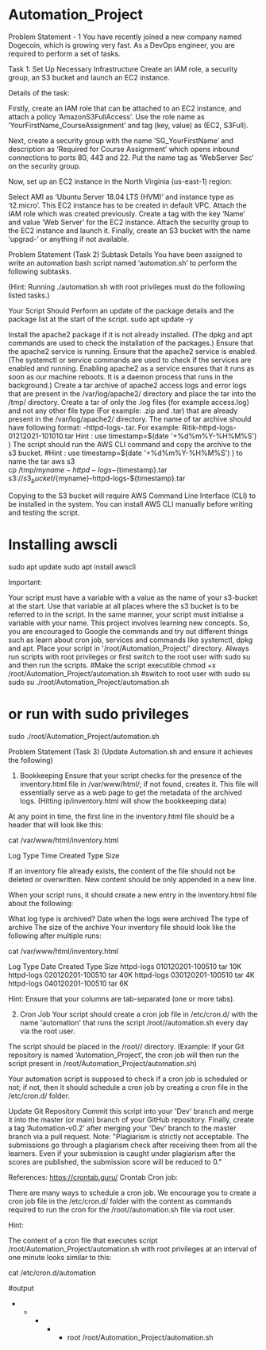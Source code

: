 # Automation_Project
Problem Statement - 1
You have recently joined a new company named Dogecoin, which is growing very fast. As a DevOps engineer, you are required to perform  a set of tasks.  

 

Task 1: Set Up Necessary Infrastructure
Create an IAM role, a security group, an S3 bucket and launch an EC2 instance.
 

Details of the task:

 

Firstly, create an IAM role that can be attached to an EC2 instance, and attach a policy ‘AmazonS3FullAccess’. Use the role name as ‘YourFirstName_CourseAssignment’ and tag (key, value) as (EC2, S3Full).

 

Next, create a security group with the name ‘SG_YourFirstName’ and description as ‘Required for Course Assignment’ which opens inbound connections to ports 80, 443 and 22. Put the name tag as ‘WebServer Sec’ on the security group.

 

Now, set up an EC2 instance in the North Virginia (us-east-1) region:

Select AMI as ‘Ubuntu Server 18.04 LTS (HVM)’ and instance type as ‘t2.micro’.
This EC2 instance has to be created in default VPC.
Attach the IAM role which was created previously.
Create a tag with the key ‘Name’ and value ‘Web Server’ for the EC2 instance.
Attach the security group to the EC2 instance and launch it.
Finally, create an S3 bucket with the name ‘upgrad-<YourFName>’ or anything if not available.
  
  Problem Statement (Task 2)
Subtask Details
You have been assigned to write an automation bash script named ‘automation.sh’ to perform the following subtasks. 

(Hint: Running ./automation.sh with root privileges must do the following listed tasks.)

 

Your Script Should 
Perform an update of the package details and the package list at the start of the script.
sudo apt update -y
 

Install the apache2 package if it is not already installed. (The dpkg and apt commands are used to check the installation of the packages.)
Ensure that the apache2 service is running. 
Ensure that the apache2 service is enabled. (The systemctl or service commands are used to check if the services are enabled and running. Enabling apache2 as a service ensures that it runs as soon as our machine reboots. It is a daemon process that runs in the background.)
Create a tar archive of apache2 access logs and error logs that are present in the /var/log/apache2/ directory and place the tar into the /tmp/ directory. Create a tar of only the .log files (for example access.log) and not any other file type (For example: .zip and .tar) that are already present in the /var/log/apache2/ directory. The name of tar archive should have following format:  <your _name>-httpd-logs-<timestamp>.tar. For example: Ritik-httpd-logs-01212021-101010.tar                                                             Hint : use timestamp=$(date '+%d%m%Y-%H%M%S') )
The script should run the AWS CLI command and copy the archive to the s3 bucket. 
#Hint : use timestamp=$(date '+%d%m%Y-%H%M%S') ) to name  the  tar
aws s3 \
cp /tmp/${myname}-httpd-logs-${timestamp}.tar \
s3://${s3_bucket}/${myname}-httpd-logs-${timestamp}.tar
 

Copying to the S3 bucket will require AWS Command Line Interface (CLI)  to be installed in the system. You can install AWS CLI manually before writing and testing the script. 

# Installing awscli 
sudo apt update
sudo apt install awscli
 

Important:

Your script must have a variable with a value as the name of your s3-bucket at the start. Use that variable at all places where the s3 bucket is to be referred to in the script. In the same manner, your script must initialise a variable with your name. 
This project involves learning new concepts. So, you are encouraged to Google the commands and try out different things such as learn about cron job, services and commands like systemctl, dpkg and apt.
Place your script in '/root/Automation_Project/' directory.
Always run scripts with root privileges or first switch to the root user with sudo su and then run the scripts.
#Make the script executible
chmod  +x  /root/Automation_Project/automation.sh
#switch to root user with sudo su
sudo  su
./root/Automation_Project/automation.sh

# or run with sudo privileges
sudo ./root/Automation_Project/automation.sh
  
  Problem Statement (Task 3)
(Update Automation.sh and ensure it achieves the following)

1. Bookkeeping
Ensure that your script checks for the presence of the inventory.html file in /var/www/html/; if not found, creates it. This file will essentially serve as a web page to get the metadata of the archived logs. (Hitting ip/inventory.html will show the bookkeeping data)

 

At any point in time, the first line in the inventory.html file should be a header that will look like this:

cat /var/www/html/inventory.html
 

Log Type         Time Created         Type        Size


If an inventory file already exists, the content of the file should not be deleted or overwritten. New content should be only appended in a new line.


When your script runs, it should create a new entry in the inventory.html file about the following: 

What log type is archived?
Date when the logs were archived 
The type of archive
The size of the archive
Your inventory file should look like the following after multiple runs:

cat /var/www/html/inventory.html

Log Type               Date Created               Type      Size 
httpd-logs        010120201-100510         tar        10K
httpd-logs        020120201-100510         tar        40K
httpd-logs        030120201-100510        tar        4K
httpd-logs        040120201-100510        tar        6K


Hint: Ensure that your columns are tab-separated (one or more tabs).

 

2. Cron Job
Your script should create a cron job file in /etc/cron.d/ with the name 'automation' that runs the script /root/<git repository name>/automation.sh every day via the root user.

 

The script should be placed in the /root/<git repository name>/ directory. (Example: If your Git repository is named ‘Automation_Project’, the cron job will then run the script present in /root/Automation_Project/automation.sh)

 

Your automation script is supposed to check if a cron job is scheduled or not; if not, then it should schedule a cron job by creating a cron file in the /etc/cron.d/ folder.

 

Update Git Repository
Commit this script into your 'Dev' branch and merge it into the master (or main)  branch of your GitHub repository.
Finally, create a tag ‘Automation-v0.2’ after merging your 'Dev' branch to the master branch via a pull request. 
Note: "Plagiarism is strictly not acceptable. The submissions go through a plagiarism check after receiving them from all the learners. Even if your submission is caught under plagiarism after the scores are published, the submission score will be reduced to 0."

References:
https://crontab.guru/
Crontab 
Cron job: 

There are many ways to schedule a cron job. We encourage you to create a cron job file in the /etc/cron.d/ folder with the content as commands required to run the cron for the /root/<repository name>/automation.sh file via root user.

 

Hint:

The content of a cron file that executes script /root/Automation_Project/automation.sh with root privileges at an interval of one minute looks similar to this: 

cat /etc/cron.d/automation


#output
* * * * * root /root/Automation_Project/automation.sh
